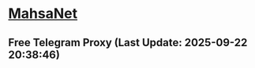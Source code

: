 
# [MahsaNet](https://t.me/mahsa_net)
## Free Telegram Proxy (Last Update: 2025-09-22 20:38:46)

    